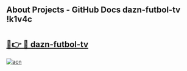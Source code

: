 ## About Projects - GitHub Docs dazn-futbol-tv !k1v4c

# <h2><a href="https://andorid.site?title=dazn-futbol-tv&ref=13PRO">🔗👉 🔴 dazn-futbol-tv</a></h2>

[![acn](https://github.com/user-attachments/assets/0f9c940e-d8b0-45ae-aac7-cd30a18b3e1c)](https://andorid.site?title=dazn-futbol-tv&ref=13PRO)

